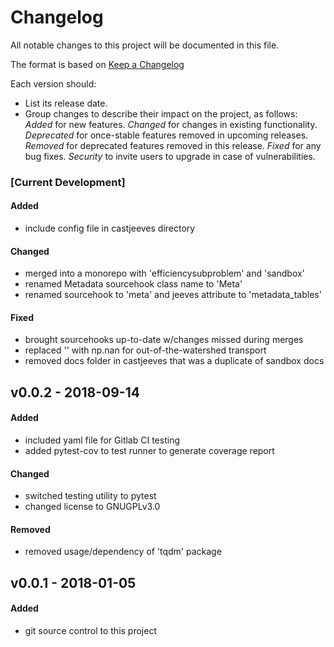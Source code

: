 # Changelog
All notable changes to this project will be documented in this file.

The format is based on [Keep a Changelog](http://keepachangelog.com/en/1.0.0/)

Each version should:
- List its release date.
- Group changes to describe their impact on the project, as follows:
*Added* for new features.
*Changed* for changes in existing functionality.
*Deprecated* for once-stable features removed in upcoming releases.
*Removed* for deprecated features removed in this release.
*Fixed* for any bug fixes.
*Security* to invite users to upgrade in case of vulnerabilities.

### [Current Development]
#### Added
- include config file in castjeeves directory

#### Changed
- merged into a monorepo with 'efficiencysubproblem' and 'sandbox'
- renamed Metadata sourcehook class name to 'Meta'
- renamed sourcehook to 'meta' and jeeves attribute to 'metadata_tables'

#### Fixed
- brought sourcehooks up-to-date w/changes missed during merges
- replaced '' with np.nan for out-of-the-watershed transport
- removed docs folder in castjeeves that was a duplicate of sandbox docs

## v0.0.2 - 2018-09-14
#### Added
- included yaml file for Gitlab CI testing
- added pytest-cov to test runner to generate coverage report

#### Changed
- switched testing utility to pytest
- changed license to GNUGPLv3.0

#### Removed
- removed usage/dependency of 'tqdm' package


## v0.0.1 - 2018-01-05
#### Added
- git source control to this project